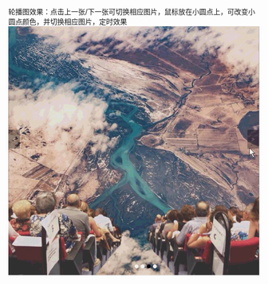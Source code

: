 轮播图效果：点击上一张/下一张可切换相应图片，鼠标放在小圆点上，可改变小圆点颜色，并切换相应图片，定时效果
<img src="https://github.com/mahua235/lunbotu/blob/master/%E8%BD%AE%E6%92%AD%E6%95%88%E6%9E%9C%E5%B1%95%E7%A4%BA.gif?raw=true">
